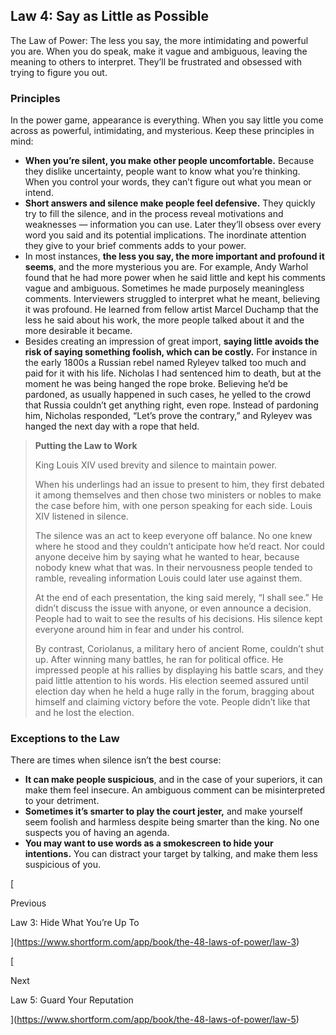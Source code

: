## Law 4: Say as Little as Possible

The Law of Power: The less you say, the more intimidating and powerful you are. When you do speak, make it vague and ambiguous, leaving the meaning to others to interpret. They’ll be frustrated and obsessed with trying to figure you out.

### Principles

In the power game, appearance is everything. When you say little you come across as powerful, intimidating, and mysterious. Keep these principles in mind:

- **When you’re silent, you make other people uncomfortable.** Because they dislike uncertainty, people want to know what you’re thinking. When you control your words, they can’t figure out what you mean or intend.
- **Short answers and silence make people feel defensive.** They quickly try to fill the silence, and in the process reveal motivations and weaknesses — information you can use. Later they’ll obsess over every word you said and its potential implications. The inordinate attention they give to your brief comments adds to your power.
- In most instances, **the less you say, the more important and profound it seems**, and the more mysterious you are. For example, Andy Warhol found that he had more power when he said little and kept his comments vague and ambiguous. Sometimes he made purposely meaningless comments. Interviewers struggled to interpret what he meant, believing it was profound. He learned from fellow artist Marcel Duchamp that the less he said about his work, the more people talked about it and the more desirable it became.
- Besides creating an impression of great import, **saying little avoids the risk of saying something foolish, which can be costly.** For **i**nstance in the early 1800s a Russian rebel named Ryleyev talked too much and paid for it with his life. Nicholas I had sentenced him to death, but at the moment he was being hanged the rope broke. Believing he’d be pardoned, as usually happened in such cases, he yelled to the crowd that Russia couldn’t get anything right, even rope. Instead of pardoning him, Nicholas responded, “Let’s prove the contrary,” and Ryleyev was hanged the next day with a rope that held.

> **Putting the Law to Work**
> 
> King Louis XIV used brevity and silence to maintain power.
> 
> When his underlings had an issue to present to him, they first debated it among themselves and then chose two ministers or nobles to make the case before him, with one person speaking for each side. Louis XIV listened in silence.
> 
> The silence was an act to keep everyone off balance. No one knew where he stood and they couldn’t anticipate how he’d react. Nor could anyone deceive him by saying what he wanted to hear, because nobody knew what that was. In their nervousness people tended to ramble, revealing information Louis could later use against them.
> 
> At the end of each presentation, the king said merely, “I shall see.” He didn’t discuss the issue with anyone, or even announce a decision. People had to wait to see the results of his decisions. His silence kept everyone around him in fear and under his control.
> 
> By contrast, Coriolanus, a military hero of ancient Rome, couldn’t shut up. After winning many battles, he ran for political office. He impressed people at his rallies by displaying his battle scars, and they paid little attention to his words. His election seemed assured until election day when he held a huge rally in the forum, bragging about himself and claiming victory before the vote. People didn’t like that and he lost the election.

### Exceptions to the Law

There are times when silence isn’t the best course:

- **It can make people suspicious**, and in the case of your superiors, it can make them feel insecure. An ambiguous comment can be misinterpreted to your detriment.
- **Sometimes it’s smarter to play the court jester,** and make yourself seem foolish and harmless despite being smarter than the king. No one suspects you of having an agenda.
- **You may want to use words as a smokescreen to hide your intentions.** You can distract your target by talking, and make them less suspicious of you.

[

Previous

Law 3: Hide What You’re Up To

](https://www.shortform.com/app/book/the-48-laws-of-power/law-3)

[

Next

Law 5: Guard Your Reputation

](https://www.shortform.com/app/book/the-48-laws-of-power/law-5)